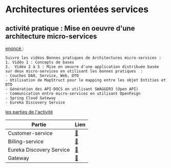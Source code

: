 
# Architectures orientées services

## activité pratique  : Mise en oeuvre d'une architecture micro-services

<u> enoncé </u> :

```
Suivre les vidéos Bonnes pratiques de Architectures micro-services :
1. Vidéo 1 : Concepts de bases
2.  Vidéo 2 à 5 : Mise en oeuvre d'une application distribuée basée sur deux micro-services en utilisant les bonnes pratiques  :
- Couches DA0, Service, Web, DTO
- Utilisation de MapStruct pour le mapping entre les objet Entities et DTO
- Génération des API-DOCS en utilisant SWAGGER3 (Open API)
- Communication entre micro-services en utilisant OpenFeign
- Spring Cloud Gateway
- Eureka Discovery Service
```
   
 <u>les parties de l'activité </u>   

| Partie                   | Lien                                            |
|--------------------------|-------------------------------------------------|
| Customer-service         | [🔗](openlab-customer-service) |
| Billing-service          | [🔗](enset-billing-service)    |
| Eureka Discovery Service | [🔗](eureka-service)           |
| Gateway                  | [🔗](gateway)                  |




